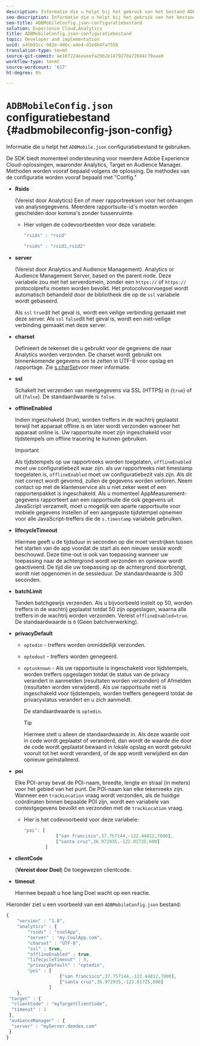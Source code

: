 ```yaml
---
description: Informatie die u helpt bij het gebruik van het bestand ADBMobile JSON Config.
seo-description: Informatie die u helpt bij het gebruik van het bestand ADBMobile JSON Config.
seo-title: ADBMobileConfig.json-configuratiebestand
solution: Experience Cloud,Analytics
title: ADBMobileConfig.json-configuratiebestand
topic: Developer and implementation
uuid: a45b91cc-982e-4d6c-a4e4-d2e4b4fa7556
translation-type: tm+mt
source-git-commit: ae16f224eeaeefa29b2e1479270a72694c79aaa0
workflow-type: tm+mt
source-wordcount: '617'
ht-degree: 0%

---
```



# `ADBMobileConfig.json` configuratiebestand {#adbmobileconfig-json-config}

Informatie die u helpt het `ADBMobile.json` configuratiebestand te gebruiken.

De SDK biedt momenteel ondersteuning voor meerdere Adobe Experience Cloud-oplossingen, waaronder Analytics, Target en Audience Manager. Methoden worden vooraf bepaald volgens de oplossing. De methodes van de configuratie worden vooraf bepaald met &quot;Config.&quot;

* **Rsids**

   (Vereist door Analytics) Een of meer rapportreeksen voor het ontvangen van analysegegevens. Meerdere rapportsuite-id&#39;s moeten worden gescheiden door komma&#39;s zonder tussenruimte.

   * Hier volgen de codevoorbeelden voor deze variabele:

      ```js
      "rsids" : "rsid"
      ```

      ```js
      "rsids" : "rsid1,rsid2"
      ```

* **server**

   (Vereist door Analytics and Audience Management). Analytics or Audience Management Server, based on the parent node. Deze variabele zou met het serverdomein, zonder een `https://` of `https://` protocolprefix moeten worden bevolkt. Het protocolvoorvoegsel wordt automatisch behandeld door de bibliotheek die op de `ssl` variabele wordt gebaseerd.

   Als `ssl` `true`dit het geval is, wordt een veilige verbinding gemaakt met deze server. Als `ssl` `false`dit het geval is, wordt een niet-veilige verbinding gemaakt met deze server.

* **charset**

   Definieert de tekenset die u gebruikt voor de gegevens die naar Analytics worden verzonden. De charset wordt gebruikt om binnenkomende gegevens om te zetten in UTF-8 voor opslag en rapportage. Zie [s.charSet](https://docs.adobe.com/content/help/en/analytics/implementation/vars/config-vars/charset.html)voor meer informatie.

* **ssl**

   Schakelt het verzenden van meetgegevens via SSL (HTTPS) in (`true`) of uit (`false`). De standaardwaarde is `false`.

* **offlineEnabled**

   Indien ingeschakeld (true), worden treffers in de wachtrij geplaatst terwijl het apparaat offline is en later wordt verzonden wanneer het apparaat online is. Uw rapportsuite moet zijn ingeschakeld voor tijdstempels om offline tracering te kunnen gebruiken.

   >[!IMPORTANT]
   >
   >Als tijdstempels op uw rapportreeks worden toegelaten, `offlineEnabled` moet *uw* configuratiebezit waar zijn. als uw rapportreeks niet timestamp toegelaten is, `offlineEnabled` moet *uw* configuratiebezit vals zijn. Als dit niet correct wordt gevormd, zullen de gegevens worden verloren. Neem contact op met de klantenservice als u niet zeker weet of een rapportenpakket is ingeschakeld. Als u momenteel AppMeasurement-gegevens rapporteert aan een rapportsuite die ook gegevens uit JavaScript verzamelt, moet u mogelijk een aparte rapportsuite voor mobiele gegevens instellen of een aangepaste tijdstempel opnemen voor alle JavaScript-treffers die de `s.timestamp` variabele gebruiken.

* **lifecycleTimeout**

   Hiermee geeft u de tijdsduur in seconden op die moet verstrijken tussen het starten van de app voordat de start als een nieuwe sessie wordt beschouwd. Deze time-out is ook van toepassing wanneer uw toepassing naar de achtergrond wordt verzonden en opnieuw wordt geactiveerd. De tijd die uw toepassing op de achtergrond doorbrengt, wordt niet opgenomen in de sessieduur. De standaardwaarde is 300 seconden.

* **batchLimit**

   Tanden batchgewijs verzenden. Als u bijvoorbeeld instelt op 50, worden treffers in de wachtrij geplaatst totdat 50 zijn opgeslagen, waarna alle treffers in de wachtrij worden verzonden. Vereist `offlineEnabled=true`. De standaardwaarde is `0` (Geen batchverwerking).

* **privacyDefault**

   * `optedin` - treffers worden onmiddellijk verzonden.
   * `optedout` - treffers worden genegeerd.
   * `optunknown` - Als uw rapportsuite is ingeschakeld voor tijdstempels, worden treffers opgeslagen totdat de status van de privacy verandert in aanmelden (resultaten worden verzonden) of Afmelden (resultaten worden verwijderd). Als uw rapportsuite niet is ingeschakeld voor tijdstempels, worden treffers genegeerd totdat de privacystatus verandert en u zich aanmeldt.

      De standaardwaarde is `optedin`.

      >[!TIP]
      >
      >Hiermee stelt u alleen de standaardwaarde in. Als deze waarde ooit in code wordt geplaatst of veranderd, dan wordt de waarde die door de code wordt geplaatst bewaard in lokale opslag en wordt gebruikt vooruit tot het wordt veranderd, of de app wordt verwijderd en dan opnieuw geïnstalleerd.

* **poi**

   Elke POI-array bevat de POI-naam, breedte, lengte en straal (in meters) voor het gebied van het punt. De POI-naam kan elke tekenreeks zijn. Wanneer een `trackLocation` vraag wordt verzonden, als de huidige coördinaten binnen bepaalde POI zijn, wordt een variabele van contextgegevens bevolkt en verzonden met de `trackLocation` vraag.

   * Hier is het codevoorbeeld voor deze variabele:

      ```js
      "poi": [
                  ["san francisco",37.757144,-122.44812,7000], 
                  ["santa cruz",36.972935,-122.01725,600] 
              ]
      ```

* **clientCode**

   (**Vereist door Doel**) De toegewezen clientcode.

* **timeout**

   Hiermee bepaalt u hoe lang Doel wacht op een reactie.

Hieronder ziet u een voorbeeld van een `ADBMobileConfig.json` bestand:

```js
{ 
    "version" : "1.0", 
    "analytics" : { 
        "rsids" : "coolApp", 
        "server" : "my.CoolApp.com", 
        "charset" : "UTF-8", 
        "ssl" : true, 
        "offlineEnabled" : true, 
        "lifecycleTimeout" : 5, 
        "privacyDefault" : "optedin", 
        "poi" : [ 
                    ["san francisco",37.757144,-122.44812,7000], 
                    ["santa cruz",36.972935,-122.01725,600] 
                ] 
    }, 
 "target" : { 
  "clientCode" : "myTargetClientCode", 
  "timeout" : 1 
 }, 
 "audienceManager" : { 
  "server" : "myServer.demdex.com" 
 } 
}
```

